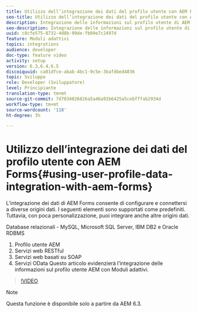 ```yaml
---
title: Utilizzo dell’integrazione dei dati del profilo utente con AEM Forms
seo-title: Utilizzo dell’integrazione dei dati del profilo utente con AEM Forms
description: Integrazione delle informazioni sul profilo utente di AEM con i moduli adattivi
seo-description: Integrazione delle informazioni sul profilo utente di AEM con i moduli adattivi
uuid: c8cfe575-8732-4d8b-99de-fb09e7c2497d
feature: Moduli adattivi
topics: integrations
audience: developer
doc-type: feature video
activity: setup
version: 6.3,6.4,6.5
discoiquuid: ca01dfce-abab-4bc1-9c5e-3bafdbed4836
topic: Sviluppo
role: Developer (Sviluppatore)
level: Principiante
translation-type: tm+mt
source-git-commit: 7d7034026826a5a46a91b6425a5cebfffab2934d
workflow-type: tm+mt
source-wordcount: '118'
ht-degree: 3%

---
```



# Utilizzo dell’integrazione dei dati del profilo utente con AEM Forms{#using-user-profile-data-integration-with-aem-forms}

L’integrazione dei dati di AEM Forms consente di configurare e connettersi a diverse origini dati. I seguenti elementi sono supportati come predefiniti. Tuttavia, con poca personalizzazione, puoi integrare anche altre origini dati.

Database relazionali - MySQL, Microsoft SQL Server, IBM DB2 e Oracle RDBMS

1. Profilo utente AEM
1. Servizi web RESTful
1. Servizi web basati su SOAP
1. Servizi OData
Questo articolo evidenzierà l’integrazione delle informazioni sul profilo utente AEM con Moduli adattivi.

>[!VIDEO](https://video.tv.adobe.com/v/17432/?quality=9&learn=on)

>[!NOTE]
>
>Questa funzione è disponibile solo a partire da AEM 6.3.

